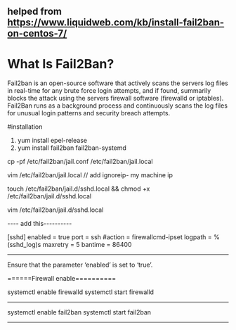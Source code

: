 
## helped from https://www.liquidweb.com/kb/install-fail2ban-on-centos-7/

# What Is Fail2Ban?
Fail2ban is an open-source software that actively scans the servers log files in real-time for any brute force login attempts, and if found, summarily blocks the attack using the servers firewall software (firewalld or iptables). Fail2Ban runs as a background process and continuously scans the log files for unusual login patterns and security breach attempts.

#installation 

1. yum install epel-release
2. yum install fail2ban fail2ban-systemd


cp -pf /etc/fail2ban/jail.conf /etc/fail2ban/jail.local


vim /etc/fail2ban/jail.local   // add ignoreip- my machine ip

touch /etc/fail2ban/jail.d/sshd.local && chmod +x /etc/fail2ban/jail.d/sshd.local

vim /etc/fail2ban/jail.d/sshd.local


---- add this----------

[sshd]
enabled = true
port = ssh
#action = firewallcmd-ipset
logpath = %(sshd_log)s
maxretry = 5
bantime = 86400

---------------


Ensure that the parameter ‘enabled’ is set to ‘true’.



======Firewall enable==========

systemctl enable firewalld
systemctl start firewalld

------------------
 systemctl enable fail2ban
 systemctl start fail2ban

----------------

